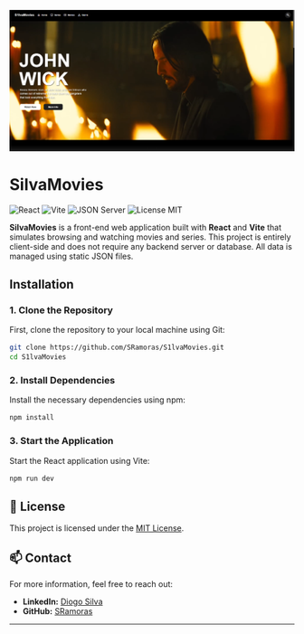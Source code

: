 ![SilvaMovies Banner](./public/Assets/banner.png)

# SilvaMovies

![React](https://img.shields.io/badge/React-61DAFB?logo=react&logoColor=white)
![Vite](https://img.shields.io/badge/Vite-646CFF?logo=vite&logoColor=white)
![JSON Server](https://img.shields.io/badge/JSON_Server-000000?logo=json&logoColor=white)
![License MIT](https://img.shields.io/badge/License-MIT-yellow.svg)

**SilvaMovies** is a front-end web application built with **React** and **Vite** that simulates browsing and watching movies and series. This project is entirely client-side and does not require any backend server or database. All data is managed using static JSON files.

## Installation

### 1. Clone the Repository

First, clone the repository to your local machine using Git:

```bash
git clone https://github.com/SRamoras/S1lvaMovies.git
cd S1lvaMovies
```

### 2. Install Dependencies
Install the necessary dependencies using npm:
```bash
npm install
```

### 3. Start the Application
Start the React application using Vite:
```bash
npm run dev
```

## 📄 License

This project is licensed under the [MIT License](./LICENSE).

## 📫 Contact

For more information, feel free to reach out:

- **LinkedIn:** [Diogo Silva](https://www.linkedin.com/in/diogo-silva-94068613b/)
- **GitHub:** [SRamoras](https://github.com/SRamoras)

---


